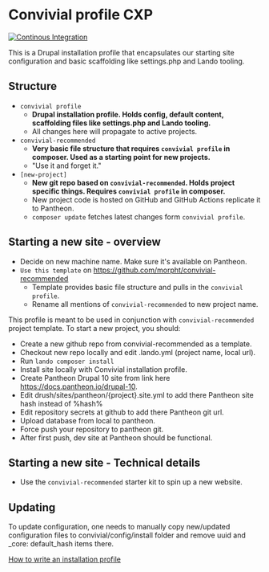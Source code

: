 # Convivial profile CXP

[![Continous Integration](https://github.com/morpht/convivial/actions/workflows/build.yml/badge.svg)](https://github.com/morpht/convivial/actions?query=branch%3Amain)

This is a Drupal installation profile that encapsulates our starting site configuration and basic scaffolding
like settings.php and Lando tooling.

## Structure

* `convivial profile`
    * **Drupal installation profile. Holds config, default content, scaffolding files like settings.php and Lando tooling.**
    * All changes here will propagate to active projects.
* `convivial-recommended`
    * **Very basic file structure that requires `convivial profile` in composer. Used as a starting point for new projects.**
    * "Use it and forget it."
* `[new-project]`
    * **New git repo based on `convivial-recommended`. Holds project specific things. Requires `convivial profile` in composer.**
    * New project code is hosted on GitHub and GitHub Actions replicate it to Pantheon.
    * `composer update` fetches latest changes form `convivial profile`.

## Starting a new site - overview

* Decide on new machine name. Make sure it's available on Pantheon.
* `Use this template` on https://github.com/morpht/convivial-recommended
    * Template provides basic file structure and pulls in the `convivial profile`.
    * Rename all mentions of `convivial-recommended` to new project name.

This profile is meant to be used in conjunction with `convivial-recommended` project template. To start a new project, you should:

* Create a new github repo from convivial-recommended as a template.
* Checkout new repo locally and edit .lando.yml (project name, local url).
* Run `lando composer install`
* Install site locally with Convivial installation profile.
* Create Pantheon Drupal 10 site from link here https://docs.pantheon.io/drupal-10.
* Edit drush/sites/pantheon/{project}.site.yml to add there Pantheon site hash instead of %hash%
* Edit repository secrets at github to add there Pantheon git url.
* Upload database from local to pantheon.
* Force push your repository to pantheon git.
* After first push, dev site at Pantheon should be functional.

## Starting a new site - Technical details

* Use the `convivial-recommended` starter kit to spin up a new website.

## Updating

To update configuration, one needs to manually copy new/updated configuration files to convivial/config/install folder and remove uuid and _core: default_hash items there.

[How to write an installation profile](https://www.drupal.org/docs/distributions/creating-distributions/how-to-write-a-drupal-installation-profile)
